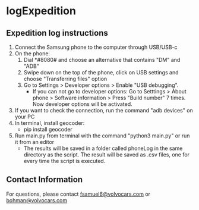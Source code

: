 # logExpedition #

## Expedition log instructions ##

1. Connect the Samsung phone to the computer through USB/USB-c
2. On the phone:
   1. Dial *#8080# and choose an alternative that contains "DM" and "ADB"
   2. Swipe down on the top of the phone, click on USB settings and choose "Transferring files" option
   3. Go to Settings > Developer options > Enable "USB debugging".
      - If you can not go to developer options: Go to Setttings > About phone > Software information > Press "Build number" 7 times. Now developer options will be activated.
4. If you want to check the connection, run the command "adb devices" on your PC
5. In terminal, install geocoder:
   - pip install geocoder
7. Run main.py from terminal with the command "python3 main.py" or run it from an editor
   - The results will be saved in a folder called phoneLog in the same directory as the script. The result will be saved as .csv files, one for every time the script is executed.
  
## Contact Information ##
For questions, please contact fsamuel6@volvocars.com or bohman@volvocars.com
